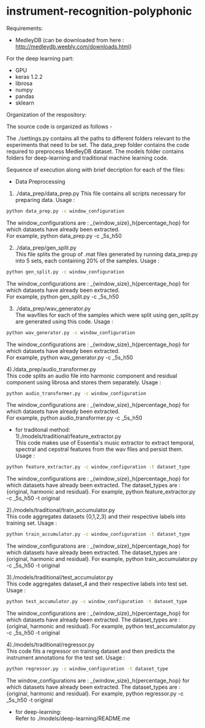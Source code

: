 # instrument-recognition-polyphonic
Requirements: 
* MedleyDB (can be downloaded from here : http://medleydb.weebly.com/downloads.html)

For the deep learning part:
* GPU 
* keras 1.2.2
* librosa
* numpy
* pandas
* sklearn

Organization of the respository:  

The source code is organized as follows -  

The ./settings.py contains all the paths to different folders relevant to the experiments that need to be set. The data_prep folder contains the code required to preprocess MedleyDB dataset. The models folder contains folders for deep-learning and traditional machine learning code.

Sequence of execution along with brief decription for each of the files:  

* Data Preprocessing  
1) ./data_prep/data_prep.py 
This file contains all scripts necessary for preparing data.
Usage :
```bash
python data_prep.py -c window_configuration
```
The window_configurations are : _{window_size}_h{percentage_hop} for which datasets have already been extracted.  
For example,
python data_prep.py -c _5s_h50

2) ./data_prep/gen_split.py  
This file splits the group of .mat files generated by running data_prep.py into 5 sets, each containing 20% of the samples.
Usage :
```bash
python gen_split.py -c window_configuration
```
The window_configurations are : _{window_size}_h{percentage_hop} for which datasets have already been extracted.  
For example,
python gen_split.py -c _5s_h50

3) ./data_prep/wav_generator.py  
The wavfiles for each of the samples which were split using gen_split.py are generated using this code.
Usage :
```bash
python wav_generator.py -c window_configuration
```
The window_configurations are : _{window_size}_h{percentage_hop} for which datasets have already been extracted.  
For example,
python wav_generator.py -c _5s_h50

4)./data_prep/audio_transformer.py  
This code splits an audio file into harmonic component and residual component using librosa and stores them separately.
Usage :
```bash
python audio_transformer.py -c window_configuration
```
The window_configurations are : _{window_size}_h{percentage_hop} for which datasets have already been extracted.  
For example,
python audio_transformer.py -c _5s_h50

* for traditonal method:  
1)./models/traditional/feature_extractor.py  
This code makes use of Essentia's music extractor to extract temporal, spectral and cepstral features from the wav files and persist them.
Usage :
```bash
python feature_extractor.py -c window_configuration -t dataset_type

```
The window_configurations are : _{window_size}_h{percentage_hop} for which datasets have already been extracted. The dataset_types are : {original, harmonic and residual}.
For example,
python feature_extractor.py -c _5s_h50 -t original

2)./models/traditional/train_accumulator.py  
This code aggregates datasets {0,1,2,3} and their respective labels into training set.
Usage :
```bash
python train_accumulator.py -c window_configuration -t dataset_type

```
The window_configurations are : _{window_size}_h{percentage_hop} for which datasets have already been extracted. The dataset_types are : {original, harmonic and residual}.
For example,
python train_accumulator.py -c _5s_h50 -t original

3)./models/traditional/test_accumulator.py  
This code aggregates dataset_4 and their respective labels into test set.
Usage :
```bash
python test_accumulator.py -c window_configuration -t dataset_type

```
The window_configurations are : _{window_size}_h{percentage_hop} for which datasets have already been extracted. The dataset_types are : {original, harmonic and residual}.
For example,
python test_accumulator.py -c _5s_h50 -t original


4)./models/traditional/regressor.py  
This code fits a regressor on training dataset and then predicts the instrument annotations for the test set.
Usage :
```bash
python regressor.py -c window_configuration -t dataset_type

```
The window_configurations are : _{window_size}_h{percentage_hop} for which datasets have already been extracted. The dataset_types are : {original, harmonic and residual}.
For example,
python regressor.py -c _5s_h50 -t original


* for deep-learning:  
Refer to ./models/deep-learning/README.me

